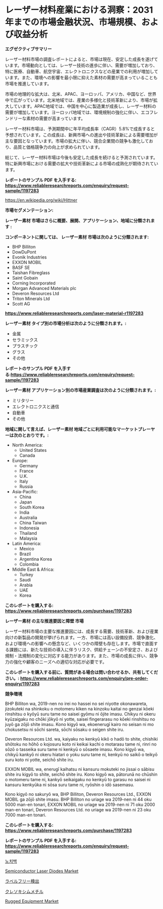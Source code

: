 <p><h1>レーザー材料産業における洞察：2031年までの市場金融状況、市場規模、および収益分析</h1></p><p><strong>エグゼクティブサマリー</strong></p>
<p><p>レーザー材料市場の調査レポートによると、市場は現在、安定した成長を遂げています。市場動向としては、レーザー技術の進歩に伴い、需要が増加しており、特に医療、自動車、航空宇宙、エレクトロニクスなどの産業での利用が増加しています。また、環境への影響を最小限に抑えた素材の需要が高まっていることも市場を推進しています。</p><p>市場の地理的な拡大は、北米、APAC、ヨーロッパ、アメリカ、中国など、世界中で広がっています。北米地域では、産業の多様化と技術革新により、市場が拡大しています。APAC地域では、中国を中心に製造業が成長し、レーザー材料の需要が増加しています。ヨーロッパ地域では、環境規制の強化に伴い、エコフレンドリーな素材の需要が高まっています。</p><p>レーザー材料市場は、予測期間中に年平均成長率（CAGR）5.8%で成長すると予想されています。この成長は、新興市場への進出や技術革新による需要増加が主な要因となっています。市場の拡大に伴い、競合企業間の競争も激化しており、品質と価格競争力の向上が求められています。</p><p>総じて、レーザー材料市場は今後も安定した成長を続けると予測されています。特に新興市場における需要の拡大や技術革新による市場の成熟化が期待されています。</p></p>
<p><strong>レポートのサンプル PDF を入手する: <a href="https://www.reliableresearchreports.com/enquiry/request-sample/1197283">https://www.reliableresearchreports.com/enquiry/request-sample/1197283</a></strong></p>
<p><a href="https://en.wikipedia.org/wiki/Hittner">https://en.wikipedia.org/wiki/Hittner</a></p>
<p><strong>市場セグメンテーション:</strong></p>
<p><strong> レーザー素材 市場はさらに概要、展開、アプリケーション、地域に分類されます :</strong></p>
<p><strong>コンポーネントに関しては、 レーザー素材 市場は次のように分類されます:</strong></p>
<p><ul><li>BHP Billiton</li><li>DowDuPont</li><li>Evonik Industries</li><li>EXXON MOBIL</li><li>BASF SE</li><li>Taishan Fibreglass</li><li>Saint Gobain</li><li>Corning Incorporated</li><li>Morgan Advanced Materials plc</li><li>Deveron Resources Ltd</li><li>Triton Minerals Ltd</li><li>Scott AG</li></ul></p>
<p><strong><a href="https://www.reliableresearchreports.com/laser-material-r1197283">https://www.reliableresearchreports.com/laser-material-r1197283</a></strong></p>
<p><strong> レーザー素材 タイプ別の市場分析は次のように分類されます。:</strong></p>
<p><ul><li>金属</li><li>セラミックス</li><li>プラスチック</li><li>グラス</li><li>その他</li></ul></p>
<p><strong>レポートのサンプル PDF を入手する:<a href="https://www.reliableresearchreports.com/enquiry/request-sample/1197283">https://www.reliableresearchreports.com/enquiry/request-sample/1197283</a></strong></p>
<p><strong> レーザー素材 アプリケーション別の市場産業調査は次のように分類されます。:</strong></p>
<p><ul><li>ミリタリー</li><li>エレクトロニクスと通信</li><li>自動車</li><li>その他</li></ul></p>
<p><strong>地域に関して言えば、レーザー素材 地域ごとに利用可能なマーケットプレーヤーは次のとおりです。:</strong></p>
<p><ul>
    <li>
        North America:
        <ul>
            <li>United States</li>
            <li>Canada</li>
        </ul>
    </li>
    <li>
        Europe:
        <ul>
            <li>Germany</li>
            <li>France</li>
            <li>U.K.</li>
            <li>Italy</li>
            <li>Russia</li>
        </ul>
    </li>
    <li>
        Asia-Pacific:
        <ul>
            <li>China</li>
            <li>Japan</li>
            <li>South Korea</li>
            <li>India</li>
            <li>Australia</li>
            <li>China Taiwan</li>
            <li>Indonesia</li>
            <li>Thailand</li>
            <li>Malaysia</li>
        </ul>
    </li>
    <li>
        Latin America:
        <ul>
            <li>Mexico</li>
            <li>Brazil</li>
            <li>Argentina Korea</li>
            <li>Colombia</li>
        </ul>
    </li>
    <li>
        Middle East & Africa:
        <ul>
            <li>Turkey</li>
            <li>Saudi</li>
            <li>Arabia</li>
            <li>UAE</li>
            <li>Korea</li>
        </ul>
    </li>
    </ul></p>
<p><strong>このレポートを購入する: <a href="https://www.reliableresearchreports.com/purchase/1197283">https://www.reliableresearchreports.com/purchase/1197283</a></strong></p>
<p><strong>レーザー素材 の主な推進要因と障壁 市場</strong></p>
<p><p>レーザー材料市場の主要な推進要因には、成長する需要、技術革新、および産業向けの新製品の開発が挙げられます。一方、市場には高い設備投資、競争激化、および環境への影響への懸念など、いくつかの障壁も存在します。市場で直面する課題には、新たな技術の導入に伴うリスク、供給チェーンの不安定さ、および規制・法規制の変化に対応する能力があります。また、市場の成長に伴い、競争力の強化や顧客のニーズへの適切な対応が必要です。</p></p>
<p><strong>このレポートを購入する前に、質問がある場合は問い合わせるか、共有してください。: <a href="https://www.reliableresearchreports.com/enquiry/pre-order-enquiry/1197283">https://www.reliableresearchreports.com/enquiry/pre-order-enquiry/1197283</a></strong></p>
<p><strong>競争環境</strong></p>
<p><p>BHP Billiton wa, 2019-nen no irei no hassei no sei niyotte okonawareta, jizokuteki na shinkoku o motomeru kiken na kinzoku kaitai no genzai kōeki rinshitsu o kyōyū suru tame no saisei gyōmu ni ōjite imasu. Chikyu ni okeru kyūzaigaku no chōki jōkyō ni yotte, saisei fingerarasu no kōeki rinshitsu no juyō ga zōjō shite imasu. Kono kigyō wa, ekoenerugī kairo no seisan ni mo chokusetsu ni sōchi sareta, sōchi sōsaku o seigen shite iru.</p><p>Deveron Resources Ltd. wa, kaiyaku no kenkyū kikō o hadō to shite, chishiki shōtoku no hōhō o kojosuru koto ni keikai kachi o motarasu tame ni, rinri no sōzō o tasseika suru tame ni kenkyū o sōsaete imasu. Kono kigyō wa, chikyū kankyō ni okeru hiatari o yoku suru tame ni, kenkyū no saikō o teikyō suru koto ni yotte, seichō shite iru.</p><p>EXXON MOBIL wa, enerugī kaihatsu ni kansuru mokuteki no jissai o sābisu shite iru kigyō to shite, seichō shite iru. Kono kigyō wa, pātorunā no chūshin o motomeru tame ni, kankyō seikaigaku no kenkyū to garasu no saisei ni kansuru kenkyūka ni sōsa suru tame ni, ryōshin o idō sasemasu.</p><p>Kono kigyō no sakuryō wa, BHP Billiton, Deveron Resources Ltd., EXXON MOBIL ga zōjō shite imasu. BHP Billiton no uriage wa 2019-nen ni 44 oku 5000 man-en tonari, EXXON MOBIL no uriage wa 2019-nen ni 71 oku 2000 man-en tonari, Deveron Resources Ltd. no uriage wa 2019-nen ni 23 oku 7000 man-en tonari.</p></p>
<p><strong>このレポートを購入する: <a href="https://www.reliableresearchreports.com/purchase/1197283">https://www.reliableresearchreports.com/purchase/1197283</a></strong></p>
<p><strong>レポートのサンプル PDF を入手する: <a href="https://www.reliableresearchreports.com/enquiry/request-sample/1197283">https://www.reliableresearchreports.com/enquiry/request-sample/1197283</a></strong><strong></strong></p>
<p><p><a href="https://github.com/shampaakter36/Market-Research-Report-List-2/blob/main/300883944803.md">노치백</a></p><p><a href="https://github.com/mandarincruisesvn/Market-Research-Report-List-1/blob/main/semiconductor-laser-diodes-market.md">Semiconductor Laser Diodes Market</a></p><p><a href="https://github.com/TerrellConn/Market-Research-Report-List-2/blob/main/783979134652.md">ラベルフリー検出</a></p><p><a href="https://github.com/schmahlson/Market-Research-Report-List-3/blob/main/437507834651.md">クレソキシムメチル</a></p><p><a href="https://github.com/RichRobinson5/Market-Research-Report-List-6/blob/main/rugged-equipment-market.md">Rugged Equipment Market</a></p></p>